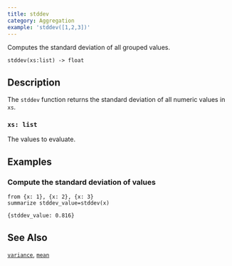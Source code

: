 ```yaml
---
title: stddev
category: Aggregation
example: 'stddev([1,2,3])'
---
```

Computes the standard deviation of all grouped values.

```tql
stddev(xs:list) -> float
```

## Description

The `stddev` function returns the standard deviation of all numeric values in
`xs`.

### `xs: list`

The values to evaluate.

## Examples

### Compute the standard deviation of values

```tql
from {x: 1}, {x: 2}, {x: 3}
summarize stddev_value=stddev(x)
```

```tql
{stddev_value: 0.816}
```

## See Also

[`variance`](/reference/functions/variance),
[`mean`](/reference/functions/mean)

